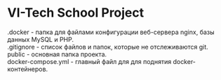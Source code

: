 # VI-Tech School Project  
.docker - папка для файлами конфигурации веб-сервера nginx, базы данных MySQL и PHP.  
.gitignore - список файлов и папок, которые не отслеживаются git.  
public - основная папка проекта.  
docker-compose.yml - главный файл для для поднятия docker-контейнеров.  

